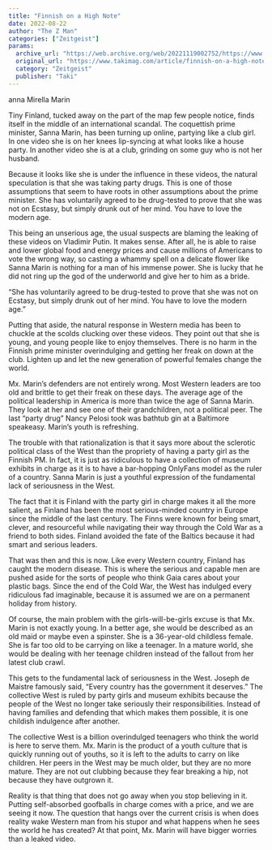 ```yaml
---
title: "Finnish on a High Note"
date: 2022-08-22
author: "The Z Man"
categories: ["Zeitgeist"]
params:
  archive_url: "https://web.archive.org/web/20221119002752/https://www.takimag.com/article/finnish-on-a-high-note/"
  original_url: "https://www.takimag.com/article/finnish-on-a-high-note/"
  category: "Zeitgeist"
  publisher: "Taki"
---
```


anna Mirella Marin

Tiny Finland, tucked away on the part of the map few people notice, finds itself in the middle of an international scandal. The coquettish prime minister, Sanna Marin, has been turning up online, partying like a club girl. In one video she is on her knees lip-syncing at what looks like a house party. In another video she is at a club, grinding on some guy who is not her husband.

Because it looks like she is under the influence in these videos, the natural speculation is that she was taking party drugs. This is one of those assumptions that seem to have roots in other assumptions about the prime minister. She has voluntarily agreed to be drug-tested to prove that she was not on Ecstasy, but simply drunk out of her mind. You have to love the modern age.

This being an unserious age, the usual suspects are blaming the leaking of these videos on Vladimir Putin. It makes sense. After all, he is able to raise and lower global food and energy prices and cause millions of Americans to vote the wrong way, so casting a whammy spell on a delicate flower like Sanna Marin is nothing for a man of his immense power. She is lucky that he did not ring up the god of the underworld and give her to him as a bride.

“She has voluntarily agreed to be drug-tested to prove that she was not on Ecstasy, but simply drunk out of her mind. You have to love the modern age.”

Putting that aside, the natural response in Western media has been to chuckle at the scolds clucking over these videos. They point out that she is young, and young people like to enjoy themselves. There is no harm in the Finnish prime minister overindulging and getting her freak on down at the club. Lighten up and let the new generation of powerful females change the world.

Mx. Marin’s defenders are not entirely wrong. Most Western leaders are too old and brittle to get their freak on these days. The average age of the political leadership in America is more than twice the age of Sanna Marin. They look at her and see one of their grandchildren, not a political peer. The last “party drug” Nancy Pelosi took was bathtub gin at a Baltimore speakeasy. Marin’s youth is refreshing.

The trouble with that rationalization is that it says more about the sclerotic political class of the West than the propriety of having a party girl as the Finnish PM. In fact, it is just as ridiculous to have a collection of museum exhibits in charge as it is to have a bar-hopping OnlyFans model as the ruler of a country. Sanna Marin is just a youthful expression of the fundamental lack of seriousness in the West.

The fact that it is Finland with the party girl in charge makes it all the more salient, as Finland has been the most serious-minded country in Europe since the middle of the last century. The Finns were known for being smart, clever, and resourceful while navigating their way through the Cold War as a friend to both sides. Finland avoided the fate of the Baltics because it had smart and serious leaders.

That was then and this is now. Like every Western country, Finland has caught the modern disease. This is where the serious and capable men are pushed aside for the sorts of people who think Gaia cares about your plastic bags. Since the end of the Cold War, the West has indulged every ridiculous fad imaginable, because it is assumed we are on a permanent holiday from history.

Of course, the main problem with the girls-will-be-girls excuse is that Mx. Marin is not exactly young. In a better age, she would be described as an old maid or maybe even a spinster. She is a 36-year-old childless female. She is far too old to be carrying on like a teenager. In a mature world, she would be dealing with her teenage children instead of the fallout from her latest club crawl.

This gets to the fundamental lack of seriousness in the West. Joseph de Maistre famously said, “Every country has the government it deserves.” The collective West is ruled by party girls and museum exhibits because the people of the West no longer take seriously their responsibilities. Instead of having families and defending that which makes them possible, it is one childish indulgence after another.

The collective West is a billion overindulged teenagers who think the world is here to serve them. Mx. Marin is the product of a youth culture that is quickly running out of youths, so it is left to the adults to carry on like children. Her peers in the West may be much older, but they are no more mature. They are not out clubbing because they fear breaking a hip, not because they have outgrown it.

Reality is that thing that does not go away when you stop believing in it. Putting self-absorbed goofballs in charge comes with a price, and we are seeing it now. The question that hangs over the current crisis is when does reality wake Western man from his stupor and what happens when he sees the world he has created? At that point, Mx. Marin will have bigger worries than a leaked video.
